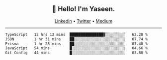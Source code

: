 <h2 align="center">👋 Hello! I'm Yaseen.</h2>
<p align="center">
  <a href="https://www.linkedin.com/in/yaseenkc/">Linkedin</a> •
  <a href="https://twitter.com/yaseeenkc">Twitter</a> •
  <a href="https://medium.com/@yaseen-kc">Medium</a>
</p>


<!--- 🔭 I’m currently working at []() as an  -->
<!--- - 💬 Ask me about **Javascript, React and Git** -->
<!--- - 📫 How to reach me: [@kc.yaseen](https://instagram.com/kc.yaseen) on Instagram -->
<!--- - ⚡ Fun fact: Big Fan of the :zap: emoji -->

-------

<!--START_SECTION:waka-->

```txt
TypeScript   12 hrs 13 mins  ███████████████▓░░░░░░░░░   62.28 %
JSON         1 hr 31 mins    ██░░░░░░░░░░░░░░░░░░░░░░░   07.74 %
Prisma       1 hr 28 mins    ██░░░░░░░░░░░░░░░░░░░░░░░   07.48 %
JavaScript   54 mins         █░░░░░░░░░░░░░░░░░░░░░░░░   04.66 %
Git Config   44 mins         █░░░░░░░░░░░░░░░░░░░░░░░░   03.80 %
```

<!--END_SECTION:waka-->
